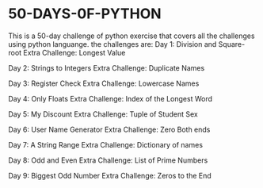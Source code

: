 # 50-DAYS-0F-PYTHON
This is a 50-day challenge of python exercise that covers all the challenges using python languange.
the challenges are:
Day 1: Division and Square-root Extra Challenge: Longest Value

Day 2: Strings to Integers Extra Challenge: Duplicate Names

Day 3: Register Check Extra Challenge: Lowercase Names

Day 4: Only Floats Extra Challenge: Index of the Longest Word

Day 5: My Discount Extra Challenge: Tuple of Student Sex

Day 6: User Name Generator
Extra Challenge: Zero Both ends

Day 7: A String Range Extra Challenge: Dictionary of names

Day 8: Odd and Even Extra Challenge: List of Prime Numbers

Day 9: Biggest Odd Number Extra Challenge: Zeros to the End
